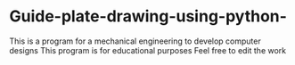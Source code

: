 # Guide-plate-drawing-using-python-
This is a program for a mechanical engineering to develop computer designs
This program is for educational purposes 
Feel free to edit the work
